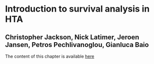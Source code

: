 # Introduction to survival analysis in HTA

## Christopher Jackson, Nick Latimer, Jeroen Jansen, Petros Pechlivanoglou, Gianluca Baio

The content of this chapter is available [here](https://gianluca.statistica.it/books/online/r-hta/chapters/06.survival_analysis/survival-analysis)

